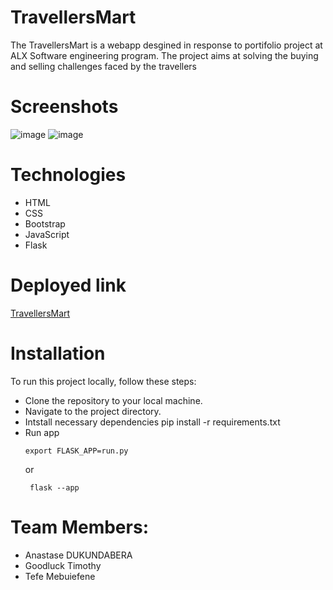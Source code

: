 # TravellersMart 
The TravellersMart is a webapp desgined in response to portifolio project at ALX Software engineering program.
The project aims at solving the buying and selling challenges faced by the travellers

# Screenshots

![image](https://github.com/Nekgate/Travellers_Mart/assets/108597179/4d2e3cf5-caba-4c53-847f-f0bf254a0e15)
![image](https://github.com/Nekgate/Travellers_Mart/assets/108597179/3e620482-a7ee-40b3-ad65-c4631a122adf)

# Technologies
- HTML
- CSS
- Bootstrap
- JavaScript
- Flask

# Deployed link
[TravellersMart](http://127.0.0.1:5000/)

# Installation
To run this project locally, follow these steps:

- Clone the repository to your local machine.
- Navigate to the project directory.
- Intstall necessary dependencies pip install -r requirements.txt
- Run app
  ```
  export FLASK_APP=run.py
  ```
   or
  ```
   flask --app
  ```

# Team Members:    
- Anastase DUKUNDABERA
- Goodluck Timothy
- Tefe Mebuiefene
